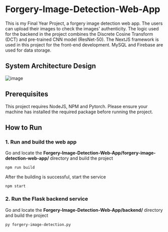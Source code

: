 # Forgery-Image-Detection-Web-App
This is my Final Year Project, a forgery image detection web app. The users can upload their images to check the images' authenticity. 
The logic used for the backend in the project combines the Discrete Cosine Transform (DCT) and pre-trained CNN model (ResNet-50).
The NextJS framework is used in this project for the front-end development.
MySQL and Firebase are used for data storage.

## System Architecture Design
![image](https://github.com/LJun58/Forgery-Image-Detection-Web-App/assets/73697221/74bc4e8a-a27d-4f55-97e0-a2ac1e94d8c9)


## Prerequisites
This project requires NodeJS, NPM and Pytorch. Please ensure your machine has installed the required package before running the project.

## How to Run
### 1. Run and build the web app
Go and locate the **Forgery-Image-Detection-Web-App/forgery-image-detection-web-app/** directory and build the project
```
npm run build
```
After the building is successful, start the service
```
npm start
```

### 2. Run the Flask backend service
Go and locate the **Forgery-Image-Detection-Web-App/backend/** directory and build the project
```
py forgery-image-detection.py
```

